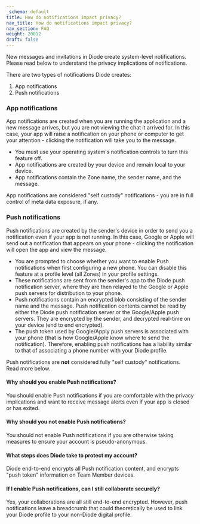 ```yaml
---
_schema: default
title: How do notifications impact privacy?
nav_title: How do notifications impact privacy?
nav_section: FAQ
weight: 20012
draft: false
---
```

New messages and invitations in Diode create system-level notifications.  Please read below to understand the privacy implications of notifications.

There are two types of notifications Diode creates:

1. App notifications
2. Push notifications

### App notifications

App notifications are created when you are running the application and a new message arrives, but you are not viewing the chat it arrived for.  In this case, your app will raise a notification on your phone or computer to get your attention - clicking the notification will take you to the message.

* You must use your operating system's notification controls to turn this feature off.
* App notifications are created by your device and remain local to your device.
* App notifications contain the Zone name, the sender name, and the message.

App notifications are considered "self custody" notifications - you are in full control of meta data exposure, if any.

### Push notifications

Push notifications are created by the sender's device in order to send you a notification even if your app is not running.  In this case, Google or Apple will send out a notification that appears on your phone - clicking the notification will open the app and view the message.

* You are prompted to choose whether you want to enable Push notifications when first configuring a new phone.  You can disable this feature at a profile level (all Zones) in your profile settings.
* These notifications are sent from the sender's app to the Diode push notification server, where they are then relayed to the Google or Apple push servers for distribution to your phone.
* Push notifications contain an encrypted blob consisting of the sender name and the message.  Push notification contents cannot be read by either the Diode push notification server or the Google/Apple push servers.  They are encrypted by the sender, and decrypted real-time on your device (end to end encrypted).
* The push token used by Google/Apply push servers is associated with your phone (that is how Google/Apple know where to send the notification).  Therefore, enabling push notifications has a liability similar to that of associating a phone number with your Diode profile.

Push notifications are **not** considered fully "self custody" notifications. Read more below.

#### Why should you enable Push notifications?

You should enable Push notifications if you are comfortable with the privacy implications and want to receive message alerts even if your app is closed or has exited.

#### Why should you not enable Push notifications?

You should not enable Push notifications if you are otherwise taking measures to ensure your account is pseudo-anonymous.

#### What steps does Diode take to protect my account?

Diode end-to-end encrypts all Push notification content, and encrypts "push token" information on Team Member devices.

#### If I enable Push notifications, can I still collaborate securely?

Yes, your collaborations are all still end-to-end encrypted.  However, push notifications leave a breadcrumb that could theoretically be used to link your Diode profile to your non-Diode digital profile.